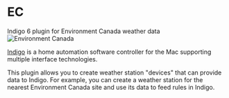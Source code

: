 # EC
Indigo 6 plugin for Environment Canada weather data
![Environment Canada](http://www.public-domain-photos.com/free-cliparts-1/flags/america/national_flag_of_canada_.png)

[Indigo](https://www.indigodomo.com) is a home automation software controller for the Mac supporting multiple interface technologies.

This plugin allows you to create weather station "devices" that can provide data to Indigo. For example, you can create a weather station for the nearest Environment Canada site and use its data to feed rules in Indigo.

